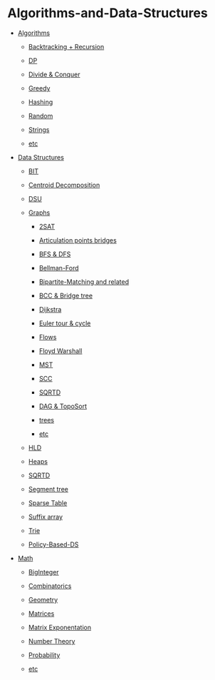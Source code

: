 # Algorithms-and-Data-Structures

* [Algorithms](Algorithms)

  * [Backtracking + Recursion](https://github.com/Photon-LT/Algorithms-and-Data-Structures/tree/master/Algorithms/Backtracking%20%2B%20Recursion)
  
  * [DP](https://github.com/Photon-LT/Algorithms-and-Data-Structures/tree/master/Algorithms/DP)
  
  * [Divide & Conquer](https://github.com/Photon-LT/Algorithms-and-Data-Structures/tree/master/Algorithms/Divide%20%26%20Conquer)
  
  * [Greedy](https://github.com/Photon-LT/Algorithms-and-Data-Structures/tree/master/Algorithms/Greedy)
  
  * [Hashing](https://github.com/Photon-LT/Algorithms-and-Data-Structures/tree/master/Algorithms/Hashing)
  
  * [Random](https://github.com/Photon-LT/Algorithms-and-Data-Structures/tree/master/Algorithms/Random)
  
  * [Strings](https://github.com/Photon-LT/Algorithms-and-Data-Structures/tree/master/Algorithms/Strings)
  
  * [etc](https://github.com/Photon-LT/Algorithms-and-Data-Structures/tree/master/Algorithms/etc)

* [Data Structures](https://github.com/Photon-LT/Algorithms-and-Data-Structures/tree/master/Data%20Structures)

  * [BIT](https://github.com/Photon-LT/Algorithms-and-Data-Structures/tree/master/Data%20Structures/BIT%20(Binary%20Indexed%20Tree))
 
  * [Centroid Decomposition](https://github.com/Photon-LT/Algorithms-and-Data-Structures/tree/master/Data%20Structures/Centroid%20Decomposition)
 
  * [DSU](https://github.com/Photon-LT/Algorithms-and-Data-Structures/tree/master/Data%20Structures/DSU%20(Disjoint%20Set%20Union))
 
  * [Graphs](https://github.com/Photon-LT/Algorithms-and-Data-Structures/tree/master/Data%20Structures/Graphs)
 
    * [2SAT](https://github.com/Photon-LT/Algorithms-and-Data-Structures/tree/master/Data%20Structures/Graphs/2SAT)
  
    * [Articulation points  bridges](https://github.com/Photon-LT/Algorithms-and-Data-Structures/tree/master/Data%20Structures/Graphs/Articulation%20points%20%26%20bridges)
    
    * [BFS & DFS](https://github.com/Photon-LT/Algorithms-and-Data-Structures/tree/master/Data%20Structures/Graphs/BFS%20%26%20DFS)
    
    * [Bellman-Ford](https://github.com/Photon-LT/Algorithms-and-Data-Structures/tree/master/Data%20Structures/Graphs/Bellman-Ford)
    
    * [Bipartite-Matching and related](https://github.com/Photon-LT/Algorithms-and-Data-Structures/tree/master/Data%20Structures/Graphs/Bipartite%20matching%20%26%20related)
    
    * [BCC & Bridge tree](https://github.com/Photon-LT/Algorithms-and-Data-Structures/tree/master/Data%20Structures/Graphs/Bridge%20tree%20%26%20BCC%20(Bi-Connected%20Components))
    
    * [Dijkstra](https://github.com/Photon-LT/Algorithms-and-Data-Structures/tree/master/Data%20Structures/Graphs/Dijkstra)
    
    * [Euler tour & cycle](https://github.com/Photon-LT/Algorithms-and-Data-Structures/tree/master/Data%20Structures/Graphs/Euler%20Tour%20%26%20cycle)
    
    * [Flows](https://github.com/Photon-LT/Algorithms-and-Data-Structures/tree/master/Data%20Structures/Graphs/Flows)
    
    * [Floyd Warshall](https://github.com/Photon-LT/Algorithms-and-Data-Structures/tree/master/Data%20Structures/Graphs/Floyd%20warshall)
    
    * [MST](https://github.com/Photon-LT/Algorithms-and-Data-Structures/tree/master/Data%20Structures/Graphs/MST%20(Minimum%20Spanning%20Tree))
    
    * [SCC](https://github.com/Photon-LT/Algorithms-and-Data-Structures/tree/master/Data%20Structures/Graphs/SCC%20(Strongly%20Connected%20Components))
    
    * [SQRTD](https://github.com/Photon-LT/Algorithms-and-Data-Structures/tree/master/Data%20Structures/Graphs/SQRT%20decomposition)
    
    * [DAG & TopoSort](https://github.com/Photon-LT/Algorithms-and-Data-Structures/tree/master/Data%20Structures/Graphs/Topological%20Sort%20%26%20DAG)
    
    * [trees](https://github.com/Photon-LT/Algorithms-and-Data-Structures/tree/master/Data%20Structures/Graphs/trees)
    
    * [etc](https://github.com/Photon-LT/Algorithms-and-Data-Structures/tree/master/Data%20Structures/Graphs/etc)
 
  * [HLD](https://github.com/Photon-LT/Algorithms-and-Data-Structures/tree/master/Data%20Structures/HLD%20(Heavy%20Light%20Decomposition))
 
  * [Heaps](https://github.com/Photon-LT/Algorithms-and-Data-Structures/tree/master/Data%20Structures/Heaps)
 
  * [SQRTD](https://github.com/Photon-LT/Algorithms-and-Data-Structures/tree/master/Data%20Structures/SQRT%20Decomposition)
 
  * [Segment tree](https://github.com/Photon-LT/Algorithms-and-Data-Structures/tree/master/Data%20Structures/Segment%20tree)
 
  * [Sparse Table](https://github.com/Photon-LT/Algorithms-and-Data-Structures/tree/master/Data%20Structures/Sparse%20Table)
 
  * [Suffix array](https://github.com/Photon-LT/Algorithms-and-Data-Structures/tree/master/Data%20Structures/Suffix%20array)
 
  * [Trie](https://github.com/Photon-LT/Algorithms-and-Data-Structures/tree/master/Data%20Structures/Trie)
 
  * [Policy-Based-DS](https://github.com/Photon-LT/Algorithms-and-Data-Structures/blob/master/Data%20Structures/policy_based_DS_ordered_set.cpp)

* [Math](Math)

  * [BigInteger](https://github.com/Photon-LT/Algorithms-and-Data-Structures/tree/master/Math/BigInteger)
 
  * [Combinatorics](https://github.com/Photon-LT/Algorithms-and-Data-Structures/tree/master/Math/Combinatorics)
 
  * [Geometry](https://github.com/Photon-LT/Algorithms-and-Data-Structures/tree/master/Math/Geometry)
 
  * [Matrices](https://github.com/Photon-LT/Algorithms-and-Data-Structures/tree/master/Math/Matrices)
 
  * [Matrix Exponentation](https://github.com/Photon-LT/Algorithms-and-Data-Structures/tree/master/Math/Matrix%20exponentation)
 
  * [Number Theory](https://github.com/Photon-LT/Algorithms-and-Data-Structures/tree/master/Math/Number%20theory)
 
  * [Probability](https://github.com/Photon-LT/Algorithms-and-Data-Structures/tree/master/Math/Probability)
 
  * [etc](https://github.com/Photon-LT/Algorithms-and-Data-Structures/tree/master/Math/etc)

